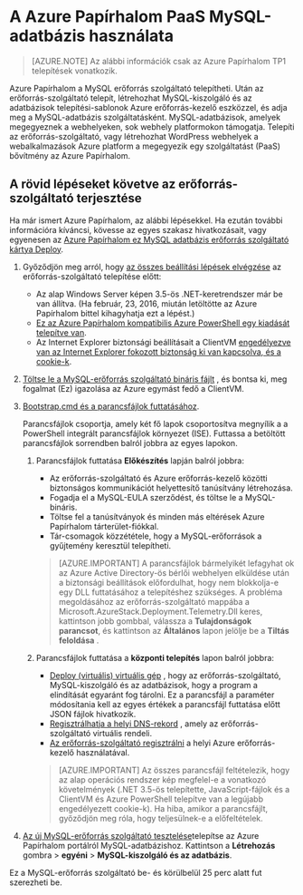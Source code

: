 <properties
    pageTitle="MySQL-adatbázis használata a Azure Papírhalom PaaS |} Microsoft Azure"
    description="Ismerje meg a MySQL-erőforrás szolgáltató telepíthető, és adja meg a MySQL Azure Papírhalom a szolgáltatás a rövid lépéseket."
    services="azure-stack"
    documentationCenter=""
    authors="Dumagar"
    manager="bradleyb"
    editor=""/>

<tags
    ms.service="multiple"
    ms.workload="na"
    ms.tgt_pltfrm="na"
    ms.devlang="na"
    ms.topic="article"
    ms.date="09/26/2016"
    ms.author="dumagar"/>

# <a name="use-mysql-databases-as-paas-on-azure-stack"></a>A Azure Papírhalom PaaS MySQL-adatbázis használata

> [AZURE.NOTE] Az alábbi információk csak az Azure Papírhalom TP1 telepítések vonatkozik.

Azure Papírhalom a MySQL erőforrás szolgáltató telepítheti. Után az erőforrás-szolgáltató telepít, létrehozhat MySQL-kiszolgáló és az adatbázisok telepítési-sablonok Azure erőforrás-kezelő eszközzel, és adja meg a MySQL-adatbázis szolgáltatásként. MySQL-adatbázisok, amelyek megegyeznek a webhelyeken, sok webhely platformokon támogatja. Telepíti az erőforrás-szolgáltató, vagy létrehozhat WordPress webhelyek a webalkalmazások Azure platform a megegyezik egy szolgáltatást (PaaS) bővítmény az Azure Papírhalom.

## <a name="quick-steps-to-deploy-the-resource-provider"></a>A rövid lépéseket követve az erőforrás-szolgáltató terjesztése
Ha már ismert Azure Papírhalom, az alábbi lépésekkel. Ha ezután további információra kíváncsi, kövesse az egyes szakasz hivatkozásait, vagy egyenesen az [Azure Papírhalom ez MySQL adatbázis erőforrás szolgáltató kártya Deploy](azure-stack-mysql-rp-deploy-long.md).

1.  Győződjön meg arról, hogy [az összes beállítási lépések elvégzése](azure-stack-mysql-rp-deploy-long.md#set-up-steps-before-you-deploy) az erőforrás-szolgáltató telepítése előtt:

    - Az alap Windows Server képen 3.5-ös .NET-keretrendszer már be van állítva. (Ha február, 23, 2016, miután letöltötte az Azure Papírhalom bittel kihagyhatja ezt a lépést.)
    - [Ez az Azure Papírhalom kompatibilis Azure PowerShell egy kiadását telepítve van](http://aka.ms/azStackPsh).
    - Az Internet Explorer biztonsági beállításait a ClientVM [engedélyezve van az Internet Explorer fokozott biztonság ki van kapcsolva, és a cookie-k](azure-stack-mysql-rp-deploy-long.md#Turn-off-IE-enhanced-security-and-enable-cookies).

2. [Töltse le a MySQL-erőforrás szolgáltató bináris fájlt](http://aka.ms/masmysqlrp) , és bontsa ki, meg fogalmat (Ez) igazolása az Azure egymást fedő a ClientVM.

3. [Bootstrap.cmd és a parancsfájlok futtatásához](azure-stack-mysql-rp-deploy-long.md#Bootstrap-the-resource-provider-deployment-PowerShell-and-Prepare-for-deployment).

    Parancsfájlok csoportja, amely két fő lapok csoportosítva megnyílik a a PowerShell integrált parancsfájlok környezet (ISE). Futtassa a betöltött parancsfájlok sorrendben balról jobbra az egyes lapokon.

    1. Parancsfájlok futtatása **Előkészítés** lapján balról jobbra:

        - Az erőforrás-szolgáltató és Azure erőforrás-kezelő közötti biztonságos kommunikációt helyettesítő tanúsítvány létrehozása.
        - Fogadja el a MySQL-EULA szerződést, és töltse le a MySQL-bináris.
        - Töltse fel a tanúsítványok és minden más eltérések Azure Papírhalom tárterület-fiókkal.
        - Tár-csomagok közzététele, hogy a MySQL-erőforrások a gyűjtemény keresztül telepítheti.

        > [AZURE.IMPORTANT] A parancsfájlok bármelyikét lefagyhat ok az Azure Active Directory-ös bérlői webhelyen elküldése után a biztonsági beállítások előfordulhat, hogy nem blokkolja-e egy DLL futtatásához a telepítéshez szükséges. A probléma megoldásához az erőforrás-szolgáltató mappába a Microsoft.AzureStack.Deployment.Telemetry.Dll keres, kattintson jobb gombbal, válassza a **Tulajdonságok parancsot**, és kattintson az **Általános** lapon jelölje be a **Tiltás feloldása** .

    2. Parancsfájlok futtatása a **központi telepítés** lapon balról jobbra:

        - [Deploy (virtuális) virtuális gép](azure-stack-mysql-rp-deploy-long.md#Deploy-the-MySQLResource-Provider-VM) , hogy az erőforrás-szolgáltató, MySQL-kiszolgáló és az adatbázisok, hogy a program a elindítását egyaránt fog tárolni. Ez a parancsfájl a paraméter módosítania kell az egyes értékek a parancsfájl futtatása előtt JSON fájlok hivatkozik.
        - [Regisztrálhatja a helyi DNS-rekord](azure-stack-mysql-rp-deploy-long.md#Update-the-local-DNS) , amely az erőforrás-szolgáltató virtuális rendeli.
        - [Az erőforrás-szolgáltató regisztrálni](azure-stack-mysql-rp-deploy-long.md#Register-the-MySQL-RP-Resource-Provider) a helyi Azure erőforrás-kezelő használatával.

        > [AZURE.IMPORTANT] Az összes parancsfájl feltételezik, hogy az alap operációs rendszer kép megfelel-e a vonatkozó követelmények (.NET 3.5-ös telepítette, JavaScript-fájlok és a ClientVM és Azure PowerShell telepítve van a legújabb engedélyezett cookie-k). Ha hiba, amikor a parancsfájlt, győződjön meg róla, hogy teljesülnek-e a előfeltételek.

5. [Az új MySQL-erőforrás szolgáltató tesztelése](/azure-stack-MySql-rp-deploy-long.md#create-your-first-mysql-database-to=test-your-deployment)telepítse az Azure Papírhalom portálról MySQL-adatbázishoz. Kattintson a **Létrehozás** gombra &gt; **egyéni** &gt; **MySQL-kiszolgáló és az adatbázis**.

Ez a MySQL-erőforrás szolgáltató be- és körülbelül 25 perc alatt fut szerezheti be.
